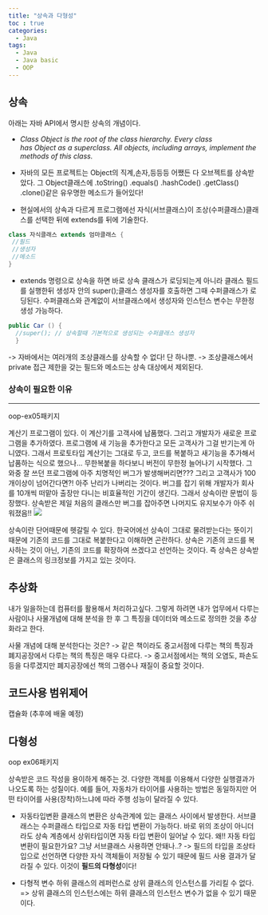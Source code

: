 ```yaml
---
title: "상속과 다형성"
toc : true
categories:
  - Java
tags:
  - Java
  - Java basic
  - OOP
---
```


## 상속

아래는 자바 API에서 명시한 상속의 개념이다.
* *Class Object is the root of the class hierarchy. Every class has Object as a superclass. All objects, including arrays, implement the methods of this class.*

* 자바의 모든 프로젝트는 Object의 직계,손자,등등등 어쨌든 다 오브젝트를 상속받았다.
그 Object클래스에 .toString() .equals() .hashCode() .getClass() .clone()같은 유우명한 메소드가 들어있다!

* 현실에서의 상속과 다르게 프로그램에선 자식(서브클래스)이 조상(수퍼클래스)클래스를 선택한 뒤에 extends를 뒤에 기술한다.
```java
class 자식클래스 extends 엄마클래스 {
 //필드
 //생성자
 //메소드
}
```
* extends 명령으로 상속을 하면 바로 상속 클래스가 로딩되는게 아니라 클래스 필드를 실행한뒤 생성자 안의 super();클래스 생성자를 호출하면 그때 수퍼클래스가 로딩된다. 수퍼클래스와 관계없이 서브클래스에서 생성자와 인스턴스 변수는 무한정 생성 가능하다.
```java
public Car () {
  //super(); // 상속할때 기본적으로 생성되는 수퍼클래스 생성자
  }
```

-> 자바에서는 여러개의 조상클래스를 상속할 수 없다! 단 하나뿐.
-> 조상클래스에서 private 접근 제한을 갖는 필드와 메소드는 상속 대상에서 제외된다.

### 상속이 필요한 이유
-----------------------
oop-ex05패키지

계산기 프로그램이 있다. 이 계산기를 고객사에 납품했다. 그리고 개발자가 새로운 프로그램을 추가하였다. 
프로그램에 새 기능을 추가한다고 모든 고객사가 그걸 반기는게 아니였다.
그래서 프로토타입 계산기는 그대로 두고, 코드를 복붙하고 새기능을 추가해서 납품하는 식으로 했으나... 무한복붙을 하다보니 버전이 무한정 늘어나기 시작했다. 그 와중 잘 쓰던 프로그램에 아주 치명적인 버그가 발생해버리면??? 그리고 고객사가 100개이상이 넘어간다면?! 아주 난리가 나버리는 것이다. 버그를 잡기 위해 개발자가 회사를 10개씩 떠맡아 출장만 다니는 비효율적인 기간이 생긴다.
그래서 상속이란 문법이 등장했다. 상속받은 제일 처음의 클래스만 버그를 잡아주면 나머지도 유지보수가 아주 쉬워졌음!!
![](https://images.velog.io/images/minseobcms/post/71e6c188-5160-4383-82df-f2cfb7444341/%EC%8A%A4%ED%81%AC%EB%A6%B0%EC%83%B7,%202020-08-11%2019-56-19.png)

상속이란 단어때문에 헷갈릴 수 있다. 한국어에선 상속이 그대로 물려받는다는 뜻이기 때문에 기존의 코드를 그대로 복붙한다고 이해하면 곤란하다. 상속은 기존의 코드를 복사하는 것이 아닌, 기존의 코드를 확장하여 쓰겠다고 선언하는 것이다. 즉 상속은 상속받은 클래스의 링크정보를 가지고 있는 것이다.


## 추상화
내가 일을하는데 컴퓨터를 활용해서 처리하고싶다.
그렇게 하려면 내가 업무에서 다루는 사람이나 사물개념에 대해 분석을 한 후 그 특징을 데이터와 메소드로 정의한 것을 추상화라고 한다.

사물 개념에 대해 분석한다는 것은?
-> 같은 책이라도 중고서점에 다루는 책의 특징과 폐지공장에서 다루는 책의 특징은 매우 다르다. 
-> 중고서점에서는 책의 오염도, 파손도 등을 다루겠지만 폐지공장에선 책의 그램수나 재질이 중요할 것이다.


## 코드사용 범위제어

캡슐화 (추후에 배울 예정)

## 다형성 

oop ex06패키지 

상속받은 코드 작성을 용이하게 해주는 것.
다양한 객체를 이용해서 다양한 실행결과가 나오도록 하는 성질이다.
예를 들어, 자동차가 타이어를 사용하는 방법은 동일하지만 어떤 타이어를 사용(장착)하느냐에 따라 주행 성능이 달라질 수 있다.

* 자동타입변환
클래스의 변환은 상속관계에 있는 클래스 사이에서 발생한다. 서브클래스는 수퍼클래스 타입으로 자동 타입 변환이 가능하다. 바로 위의 조상이 아니더라도 상속 계층에서 상위타입이면 자동 타입 변환이 일어날 수 있다.
왜!! 자동 타입 변환이 필요한가요? 그냥 서브클래스 사용하면 안돼나..?
-> 필드의 타입을 조상타입으로 선언하면 다양한 자식 객체들이 저장될 수 있기 때문에 필드 사용 결과가 달라질 수 있다. 이것이 **필드의 다형성**이다!

* 다형적 변수
하위 클래스의 레퍼런스로 상위 클래스의 인스턴스를 가리킬 수 없다.
=> 상위 클래스의 인스턴스에는 하위 클래스의 인스턴스 변수가 없을 수 있기 때문이다.










